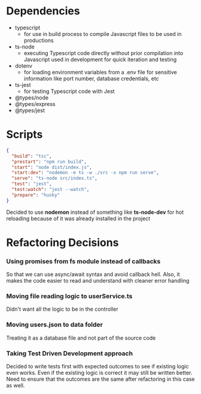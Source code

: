 # Dependencies

- typescript
  - for use in build process to compile Javascript files to be used in productions
- ts-node
  - executing Typescript code directly without prior compilation into Javascript used in development for quick iteration and testing
- dotenv
  - for loading environment variables from a .env file for sensitive information like port number, database credentials, etc
- ts-jest
  - for testing Typescript code with Jest
- @types/node
- @types/express
- @types/jest

# Scripts

```json
{
  "build": "tsc",
  "prestart": "npm run build",
  "start": "node dist/index.js",
  "start:dev": "nodemon -e ts -w ./src -x npm run serve",
  "serve": "ts-node src/index.ts",
  "test": "jest",
  "test:watch": "jest --watch",
  "prepare": "husky"
}
```

Decided to use **nodemon** instead of something like **ts-node-dev** for hot reloading because of it was already installed in the project

# Refactoring Decisions

### Using promises from fs module instead of callbacks

So that we can use async/await syntax and avoid callback hell. Also, it makes the code easier to read and understand with cleaner error handling

### Moving file reading logic to userService.ts

Didn't want all the logic to be in the controller

### Moving users.json to data folder

Treating it as a database file and not part of the source code

### Taking Test Driven Development approach

Decided to write tests first with expected outcomes to see if existing logic even works. Even if the existing logic is correct it may still be written better. Need to ensure that the outcomes are the same after refactoring in this case as well.
